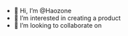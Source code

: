 - 👋 Hi, I’m @Haozone
- 👀 I’m interested in creating a product
- 💞️ I’m looking to collaborate on 

<!---
Haozone/Haozone is a ✨ special ✨ repository because its `README.md` (this file) appears on your GitHub profile.
You can click the Preview link to take a look at your changes.
--->
